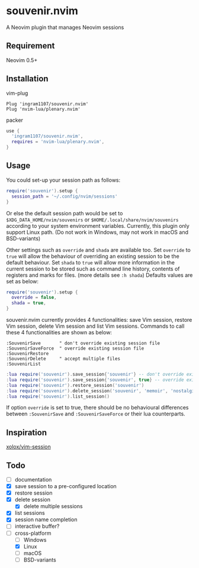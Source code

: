 # souvenir.nvim
A Neovim plugin that manages Neovim sessions

## Requirement
Neovim 0.5+

## Installation
vim-plug

```viml
Plug 'ingram1107/souvenir.nvim'
Plug 'nvim-lua/plenary.nvim'
```

packer

```lua
use {
  'ingram1107/souvenir.nvim',
  requires = 'nvim-lua/plenary.nvim',
}
```

## Usage

You could set-up your session path as follows:

```lua
require('souvenir').setup {
  session_path = '~/.config/nvim/sessions'
}
```

Or else the default session path would be set to
`$XDG_DATA_HOME/nvim/souvenirs` or `$HOME/.local/share/nvim/souvenirs`
according to your system environment variables. Currently, this plugin only
support Linux path. (Do not work in Windows, may not work in macOS and
BSD-variants)

Other settings such as `override` and `shada` are available too. Set `override`
to `true` will allow the behaviour of overriding an existing session to be the
default behaviour. Set `shada` to `true` will allow more information in the
current session to be stored such as command line history, contents of registers
and marks for files. (more details see `:h shada`) Defaults values are set as
below:

```lua
require('souvenir').setup {
  override = false,
  shada = true,
}
```

souvenir.nvim currently provides 4 functionalities: save Vim session, restore
Vim session, delete Vim session and list Vim sessions. Commands to call these 4
functionalities are shown as below:

```viml
:SouvenirSave       " don't override existing session file
:SouvenirSaveForce  " override existing session file
:SouvenirRestore
:SouvenirDelete     " accept multiple files
:SouvenirList
```

```lua
:lua require('souvenir').save_session{'souvenir'} -- don't override existing session file
:lua require('souvenir').save_session{'souvenir', true} -- override exisitng session file
:lua require('souvenir').restore_session('souvenir')
:lua require('souvenir').delete_session('souvenir', 'memoir', 'nostalgic')
:lua require('souvenir').list_session()
```

If option `override` is set to true, there should be no behavioural differences
between `:SouvenirSave` and `:SouvenirSaveForce` or their lua counterparts.

## Inspiration

[xolox/vim-session](https://github.com/xolox/vim-session)

## Todo
- [ ] documentation
- [x] save session to a pre-configured location
- [x] restore session
- [x] delete session
  - [x] delete multiple sessions
- [x] list sessions
- [x] session name completion
- [ ] interactive buffer?
- [ ] cross-platform
  - [ ] Windows
  - [x] Linux
  - [ ] macOS
  - [ ] BSD-variants
